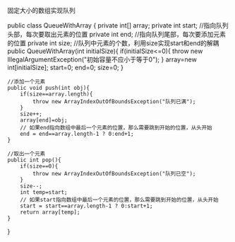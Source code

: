 固定大小的数组实现队列

public class QueueWithArray {
    private int[] array;
    private int start;      //指向队列头部，每次要取出元素的位置
    private int end;        //指向队列尾部，每次要添加元素的位置
    private int size;       //队列中元素的个数，利用size实现start和end的解耦
    public QueueWithArray(int initialSize){
        if(initialSize<=0){
            throw new IllegalArgumentException("初始容量不应小于等于0");
        }
        array=new int[initialSize];
        start=0;
        end=0;
        size=0;
    }

    //添加一个元素
    public void push(int obj){
        if(size==array.length){
            throw new ArrayIndexOutOfBoundsException("队列已满");
        }
        size++;
        array[end]=obj;
        // 如果end指向数组中最后一个元素的位置，那么需要跳到开始的位置，从头开始
        end = end==array.length-1 ? 0:end+1;
    }

    //取出一个元素
    public int pop(){
        if(size==0){
            throw new ArrayIndexOutOfBoundsException("队列已空");
        }
        size--;
        int temp=start;
        // 如果start指向数组中最后一个元素的位置，那么需要跳到开始的位置，从头开始
        start = start==array.length-1 ? 0:start+1;
        return array[temp];
    }
}
